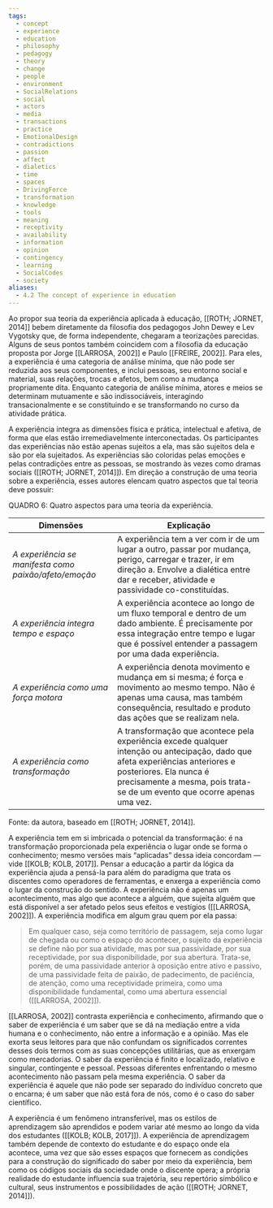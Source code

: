 ```yaml
---
tags:
  - concept
  - experience
  - education
  - philosophy
  - pedagogy
  - theory
  - change
  - people
  - environment
  - SocialRelations
  - social
  - actors
  - media
  - transactions
  - practice
  - EmotionalDesign
  - contradictions
  - passion
  - affect
  - dialetics
  - time
  - spaces
  - DrivingForce
  - transformation
  - knowledge
  - tools
  - meaning
  - receptivity
  - availability
  - information
  - opinion
  - contingency
  - learning
  - SocialCodes
  - society
aliases:
  - 4.2 The concept of experience in education
---
```

Ao propor sua teoria da experiência aplicada à educação, [[ROTH; JORNET, 2014]] bebem diretamente da filosofia dos pedagogos John Dewey e Lev Vygotsky que, de forma independente, chegaram a teorizações parecidas. Alguns de seus pontos também coincidem com a filosofia da educação proposta por Jorge [[LARROSA, 2002]] e Paulo [[FREIRE, 2002]]. Para eles, a experiência é uma categoria de análise mínima, que não pode ser reduzida aos seus componentes, e inclui pessoas, seu entorno social e material, suas relações, trocas e afetos, bem como a mudança propriamente dita. Enquanto categoria de análise mínima, atores e meios se determinam mutuamente e são indissociáveis, interagindo transacionalmente e se constituindo e se transformando no curso da atividade prática.

A experiência integra as dimensões física e prática, intelectual e afetiva, de forma que elas estão irremediavelmente interconectadas. Os participantes das experiências não estão apenas sujeitos a ela, mas são sujeitos dela e são por ela sujeitados. As experiências são coloridas pelas emoções e pelas contradições entre as pessoas, se mostrando às vezes como dramas sociais ([[ROTH; JORNET, 2014]]). Em direção a construção de uma teoria sobre a experiência, esses autores elencam quatro aspectos que tal teoria deve possuir:

QUADRO 6: Quatro aspectos para uma teoria da experiência.

| Dimensões | Explicação |
| --------- | ---------- |
| _A experiência se manifesta como paixão/afeto/emoção_ | A experiência tem a ver com ir de um lugar a outro, passar por mudança, perigo, carregar e trazer, ir em direção a. Envolve a dialética entre dar e receber, atividade e passividade co-constituídas. |
| _A experiência integra tempo e espaço_ | A experiência acontece ao longo de um fluxo temporal e dentro de um dado ambiente. É precisamente por essa integração entre tempo e lugar que é possível entender a passagem por uma dada experiência. |
| _A experiência como uma força motora_ | A experiência denota movimento e mudança em si mesma; é força e movimento ao mesmo tempo. Não é apenas uma causa, mas também consequência, resultado e produto das ações que se realizam nela. |
| _A experiência como transformação_ | A transformação que acontece pela experiência excede qualquer intenção ou antecipação, dado que afeta experiências anteriores e posteriores. Ela nunca é precisamente a mesma, pois trata-se de um evento que ocorre apenas uma vez. |

Fonte: da autora, baseado em [[ROTH; JORNET, 2014]].

A experiência tem em si imbricada o potencial da transformação: é na transformação proporcionada pela experiência o lugar onde se forma o conhecimento; mesmo versões mais “aplicadas” dessa ideia concordam — vide [[KOLB; KOLB, 2017]]. Pensar a educação a partir da lógica da experiência ajuda a pensá-la para além do paradigma que trata os discentes como operadores de ferramentas, e enxerga a experiência como o lugar da construção do sentido. A experiência não é apenas um acontecimento, mas algo que acontece a alguém, que sujeita alguém que está disponível a ser afetado pelos seus efeitos e vestígios ([[LARROSA, 2002]]). A experiência modifica em algum grau quem por ela passa:

> Em qualquer caso, seja como território de passagem, seja como lugar de chegada ou como o espaço do acontecer, o sujeito da experiência se define não por sua atividade, mas por sua passividade, por sua receptividade, por sua disponibilidade, por sua abertura. Trata-se, porém, de uma passividade anterior à oposição entre ativo e passivo, de uma passividade feita de paixão, de padecimento, de paciência, de atenção, como uma receptividade primeira, como uma disponibilidade fundamental, como uma abertura essencial ([[LARROSA, 2002]]).

[[LARROSA, 2002]] contrasta experiência e conhecimento, afirmando que o saber de experiência é um saber que se dá na mediação entre a vida humana e o conhecimento, não entre a informação e a opinião. Mas ele exorta seus leitores para que não confundam os significados correntes desses dois termos com as suas concepções utilitárias, que as enxergam como mercadorias. O saber da experiência é finito e localizado, relativo e singular, contingente e pessoal. Pessoas diferentes enfrentando o mesmo acontecimento não passam pela mesma experiência. O saber da experiência é aquele que não pode ser separado do indivíduo concreto que o encarna; é um saber que não está fora de nós, como é o caso do saber científico.

A experiência é um fenômeno intransferível, mas os estilos de aprendizagem são aprendidos e podem variar até mesmo ao longo da vida dos estudantes ([[KOLB; KOLB, 2017]]). A experiência de aprendizagem também depende de contexto do estudante e do espaço onde ela acontece, uma vez que são esses espaços que fornecem as condições para a construção do significado do saber por meio da experiência, bem como os códigos sociais da sociedade onde o discente opera; a própria realidade do estudante influencia sua trajetória, seu repertório simbólico e cultural, seus instrumentos e possibilidades de ação ([[ROTH; JORNET, 2014]]).